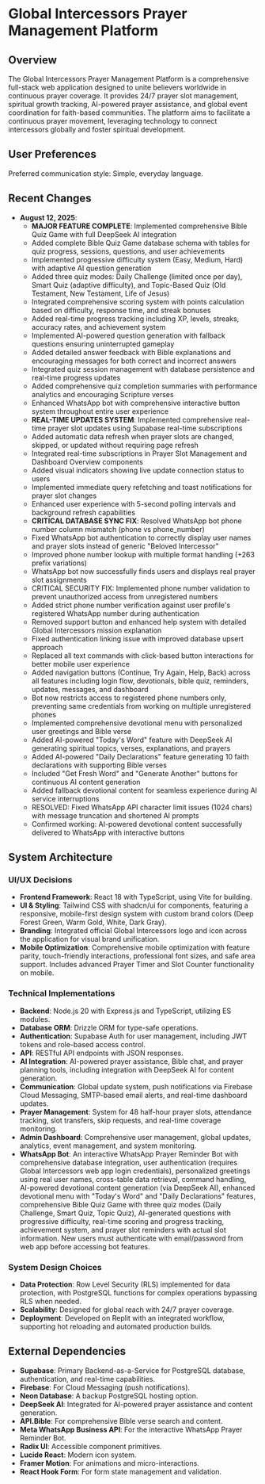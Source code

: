 # Global Intercessors Prayer Management Platform

## Overview
The Global Intercessors Prayer Management Platform is a comprehensive full-stack web application designed to unite believers worldwide in continuous prayer coverage. It provides 24/7 prayer slot management, spiritual growth tracking, AI-powered prayer assistance, and global event coordination for faith-based communities. The platform aims to facilitate a continuous prayer movement, leveraging technology to connect intercessors globally and foster spiritual development.

## User Preferences
Preferred communication style: Simple, everyday language.

## Recent Changes
- **August 12, 2025**: 
  - **MAJOR FEATURE COMPLETE**: Implemented comprehensive Bible Quiz Game with full DeepSeek AI integration
  - Added complete Bible Quiz Game database schema with tables for quiz progress, sessions, questions, and user achievements
  - Implemented progressive difficulty system (Easy, Medium, Hard) with adaptive AI question generation
  - Added three quiz modes: Daily Challenge (limited once per day), Smart Quiz (adaptive difficulty), and Topic-Based Quiz (Old Testament, New Testament, Life of Jesus)
  - Integrated comprehensive scoring system with points calculation based on difficulty, response time, and streak bonuses
  - Added real-time progress tracking including XP, levels, streaks, accuracy rates, and achievement system
  - Implemented AI-powered question generation with fallback questions ensuring uninterrupted gameplay
  - Added detailed answer feedback with Bible explanations and encouraging messages for both correct and incorrect answers
  - Integrated quiz session management with database persistence and real-time progress updates
  - Added comprehensive quiz completion summaries with performance analytics and encouraging Scripture verses
  - Enhanced WhatsApp bot with comprehensive interactive button system throughout entire user experience
  - **REAL-TIME UPDATES SYSTEM**: Implemented comprehensive real-time prayer slot updates using Supabase real-time subscriptions
  - Added automatic data refresh when prayer slots are changed, skipped, or updated without requiring page refresh
  - Integrated real-time subscriptions in Prayer Slot Management and Dashboard Overview components
  - Added visual indicators showing live update connection status to users
  - Implemented immediate query refetching and toast notifications for prayer slot changes
  - Enhanced user experience with 5-second polling intervals and background refresh capabilities
  - **CRITICAL DATABASE SYNC FIX**: Resolved WhatsApp bot phone number column mismatch (phone vs phone_number)
  - Fixed WhatsApp bot authentication to correctly display user names and prayer slots instead of generic "Beloved Intercessor"
  - Improved phone number lookup with multiple format handling (+263 prefix variations)
  - WhatsApp bot now successfully finds users and displays real prayer slot assignments
  - CRITICAL SECURITY FIX: Implemented phone number validation to prevent unauthorized access from unregistered numbers
  - Added strict phone number verification against user profile's registered WhatsApp number during authentication
  - Removed support button and enhanced help system with detailed Global Intercessors mission explanation
  - Fixed authentication linking issue with improved database upsert approach
  - Replaced all text commands with click-based button interactions for better mobile user experience
  - Added navigation buttons (Continue, Try Again, Help, Back) across all features including login flow, devotionals, bible quiz, reminders, updates, messages, and dashboard
  - Bot now restricts access to registered phone numbers only, preventing same credentials from working on multiple unregistered phones
  - Implemented comprehensive devotional menu with personalized user greetings and Bible verse
  - Added AI-powered "Today's Word" feature with DeepSeek AI generating spiritual topics, verses, explanations, and prayers
  - Added AI-powered "Daily Declarations" feature generating 10 faith declarations with supporting Bible verses
  - Included "Get Fresh Word" and "Generate Another" buttons for continuous AI content generation
  - Added fallback devotional content for seamless experience during AI service interruptions
  - RESOLVED: Fixed WhatsApp API character limit issues (1024 chars) with message truncation and shortened AI prompts
  - Confirmed working: AI-powered devotional content successfully delivered to WhatsApp with interactive buttons

## System Architecture

### UI/UX Decisions
- **Frontend Framework**: React 18 with TypeScript, using Vite for building.
- **UI & Styling**: Tailwind CSS with shadcn/ui for components, featuring a responsive, mobile-first design system with custom brand colors (Deep Forest Green, Warm Gold, White, Dark Gray).
- **Branding**: Integrated official Global Intercessors logo and icon across the application for visual brand unification.
- **Mobile Optimization**: Comprehensive mobile optimization with feature parity, touch-friendly interactions, professional font sizes, and safe area support. Includes advanced Prayer Timer and Slot Counter functionality on mobile.

### Technical Implementations
- **Backend**: Node.js 20 with Express.js and TypeScript, utilizing ES modules.
- **Database ORM**: Drizzle ORM for type-safe operations.
- **Authentication**: Supabase Auth for user management, including JWT tokens and role-based access control.
- **API**: RESTful API endpoints with JSON responses.
- **AI Integration**: AI-powered prayer assistance, Bible chat, and prayer planning tools, including integration with DeepSeek AI for content generation.
- **Communication**: Global update system, push notifications via Firebase Cloud Messaging, SMTP-based email alerts, and real-time dashboard updates.
- **Prayer Management**: System for 48 half-hour prayer slots, attendance tracking, slot transfers, skip requests, and real-time coverage monitoring.
- **Admin Dashboard**: Comprehensive user management, global updates, analytics, event management, and system monitoring.
- **WhatsApp Bot**: An interactive WhatsApp Prayer Reminder Bot with comprehensive database integration, user authentication (requires Global Intercessors web app login credentials), personalized greetings using real user names, cross-table data retrieval, command handling, AI-powered devotional content generation (via DeepSeek AI), enhanced devotional menu with "Today's Word" and "Daily Declarations" features, comprehensive Bible Quiz Game with three quiz modes (Daily Challenge, Smart Quiz, Topic Quiz), AI-generated questions with progressive difficulty, real-time scoring and progress tracking, achievement system, and prayer slot reminders with actual slot information. New users must authenticate with email/password from web app before accessing bot features.

### System Design Choices
- **Data Protection**: Row Level Security (RLS) implemented for data protection, with PostgreSQL functions for complex operations bypassing RLS when needed.
- **Scalability**: Designed for global reach with 24/7 prayer coverage.
- **Deployment**: Developed on Replit with an integrated workflow, supporting hot reloading and automated production builds.

## External Dependencies

- **Supabase**: Primary Backend-as-a-Service for PostgreSQL database, authentication, and real-time capabilities.
- **Firebase**: For Cloud Messaging (push notifications).
- **Neon Database**: A backup PostgreSQL hosting option.
- **DeepSeek AI**: Integrated for AI-powered prayer assistance and content generation.
- **API.Bible**: For comprehensive Bible verse search and content.
- **Meta WhatsApp Business API**: For the interactive WhatsApp Prayer Reminder Bot.
- **Radix UI**: Accessible component primitives.
- **Lucide React**: Modern icon system.
- **Framer Motion**: For animations and micro-interactions.
- **React Hook Form**: For form state management and validation.